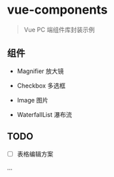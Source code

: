 # vue-components

> Vue PC 端组件库封装示例

## 组件

- Magnifier 放大镜

- Checkbox 多选框

- Image 图片

- WaterfallList 瀑布流

## TODO

- [ ] 表格编辑方案

...
